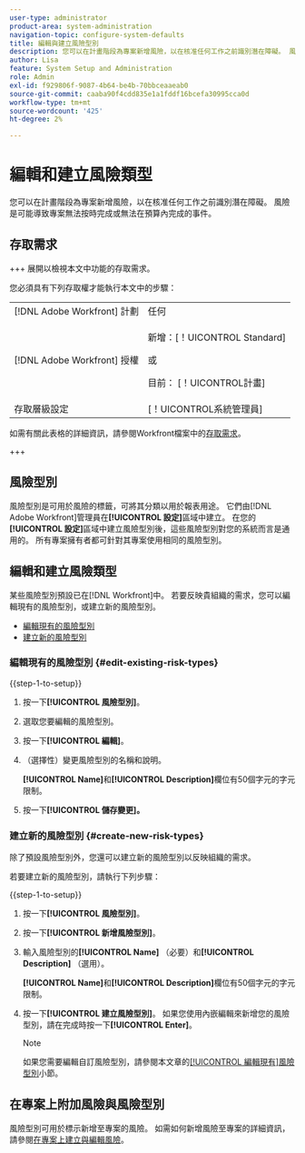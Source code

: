 ```yaml
---
user-type: administrator
product-area: system-administration
navigation-topic: configure-system-defaults
title: 編輯與建立風險型別
description: 您可以在計畫階段為專案新增風險，以在核准任何工作之前識別潛在障礙。 風險是可能導致專案無法按時完成或無法在預算內完成的事件。
author: Lisa
feature: System Setup and Administration
role: Admin
exl-id: f929806f-9087-4b64-be4b-70bbceaaeab0
source-git-commit: caaba90f4cdd835e1a1fddf16bcefa30995cca0d
workflow-type: tm+mt
source-wordcount: '425'
ht-degree: 2%

---
```


# 編輯和建立風險類型

<!--DON'T DELETE, DRAFT OR HIDE THIS ARTICLE. IT IS LINKED TO THE PRODUCT, THROUGH THE CONTEXT SENSITIVE HELP LINKS.-->

您可以在計畫階段為專案新增風險，以在核准任何工作之前識別潛在障礙。 風險是可能導致專案無法按時完成或無法在預算內完成的事件。

## 存取需求

+++ 展開以檢視本文中功能的存取需求。

您必須具有下列存取權才能執行本文中的步驟：

<table style="table-layout:auto"> 
 <col> 
 <col> 
 <tbody> 
  <tr> 
   <td role="rowheader">[!DNL Adobe Workfront] 計劃</td> 
   <td>任何</td> 
  </tr> 
  <tr> 
   <td role="rowheader">[!DNL Adobe Workfront] 授權</td> 
   <td><p>新增：[！UICONTROL Standard]</p>
   或
   <p>目前： [！UICONTROL計畫]</p>
   </td> 
  </tr> 
  <tr> 
   <td role="rowheader">存取層級設定</td> 
   <td>[！UICONTROL系統管理員]</td>
  </tr> 
 </tbody> 
</table>

如需有關此表格的詳細資訊，請參閱Workfront檔案中的[存取需求](/help/quicksilver/administration-and-setup/add-users/access-levels-and-object-permissions/access-level-requirements-in-documentation.md)。

+++

## 風險型別

風險型別是可用於風險的標籤，可將其分類以用於報表用途。 它們由[!DNL Adobe Workfront]管理員在&#x200B;**[!UICONTROL 設定]**&#x200B;區域中建立。 在您的&#x200B;**[!UICONTROL 設定]**&#x200B;區域中建立風險型別後，這些風險型別對您的系統而言是通用的。 所有專案擁有者都可針對其專案使用相同的風險型別。

## 編輯和建立風險類型

某些風險型別預設已在[!DNL Workfront]中。 若要反映貴組織的需求，您可以編輯現有的風險型別，或建立新的風險型別。

* [編輯現有的風險型別](#edit-existing-risk-types)
* [建立新的風險型別](#create-new-risk-types)

### 編輯現有的風險型別 {#edit-existing-risk-types}

{{step-1-to-setup}}

1. 按一下&#x200B;**[!UICONTROL 風險型別]**。
1. 選取您要編輯的風險型別。
1. 按一下&#x200B;**[!UICONTROL 編輯]**。
1. （選擇性）變更風險型別的名稱和說明。

   **[!UICONTROL Name]**&#x200B;和&#x200B;**[!UICONTROL Description]**&#x200B;欄位有50個字元的字元限制。

1. 按一下&#x200B;**[!UICONTROL 儲存變更]。**

### 建立新的風險型別 {#create-new-risk-types}

除了預設風險型別外，您還可以建立新的風險型別以反映組織的需求。

若要建立新的風險型別，請執行下列步驟：

{{step-1-to-setup}}

1. 按一下&#x200B;**[!UICONTROL 風險型別]**。
1. 按一下&#x200B;**[!UICONTROL 新增風險型別]**。
1. 輸入風險型別的&#x200B;**[!UICONTROL Name]** （必要）和&#x200B;**[!UICONTROL Description]** （選用）。

   **[!UICONTROL Name]**&#x200B;和&#x200B;**[!UICONTROL Description]**&#x200B;欄位有50個字元的字元限制。

1. 按一下&#x200B;**[!UICONTROL 建立風險型別]**。 如果您使用內嵌編輯來新增您的風險型別，請在完成時按一下&#x200B;**[!UICONTROL Enter]**。

   >[!NOTE]
   >
   >如果您需要編輯自訂風險型別，請參閱本文章的[[!UICONTROL 編輯現有]風險型別](#edit-existing-risk-types)小節。

## 在專案上附加風險與風險型別

風險型別可用於標示新增至專案的風險。 如需如何新增風險至專案的詳細資訊，請參閱[在專案上建立與編輯風險](../../../manage-work/projects/define-a-business-case/create-edit-risks-on-projects.md)。
